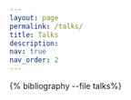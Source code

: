 ```yaml
---
layout: page
permalink: /talks/
title: Talks
description:
nav: true
nav_order: 2
---
```

<!-- _pages/talks.md -->
<div class="publications">
  
{% bibliography --file talks%}

</div>
